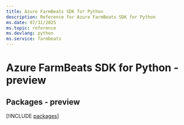 ```yaml
---
title: Azure FarmBeats SDK for Python
description: Reference for Azure FarmBeats SDK for Python
ms.date: 07/31/2025
ms.topic: reference
ms.devlang: python
ms.service: farmbeats
---
```

# Azure FarmBeats SDK for Python - preview
## Packages - preview
[!INCLUDE [packages](farmbeats-index.md)]